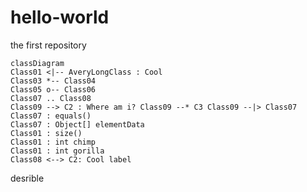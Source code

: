 # hello-world
the first repository
```mermaid
classDiagram
Class01 <|-- AveryLongClass : Cool 
Class03 *-- Class04 
Class05 o-- Class06 
Class07 .. Class08 
Class09 --> C2 : Where am i? Class09 --* C3 Class09 --|> Class07 
Class07 : equals() 
Class07 : Object[] elementData 
Class01 : size() 
Class01 : int chimp
Class01 : int gorilla 
Class08 <--> C2: Cool label

```
desrible
